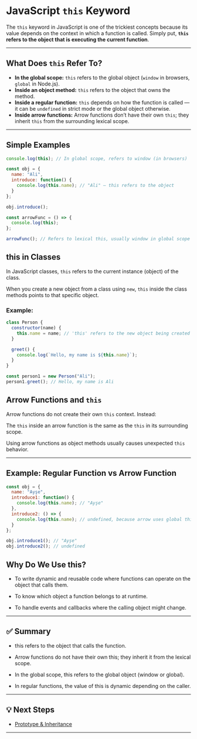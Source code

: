 # JavaScript `this` Keyword

The `this` keyword in JavaScript is one of the trickiest concepts because its value depends on the context in which a function is called. Simply put, **`this` refers to the object that is executing the current function**.

---

## What Does `this` Refer To?

- **In the global scope:** `this` refers to the global object (`window` in browsers, `global` in Node.js).
- **Inside an object method:** `this` refers to the object that owns the method.
- **Inside a regular function:** `this` depends on how the function is called — it can be `undefined` in strict mode or the global object otherwise.
- **Inside arrow functions:** Arrow functions don’t have their own `this`; they inherit `this` from the surrounding lexical scope.

---

## Simple Examples

```javascript
console.log(this); // In global scope, refers to window (in browsers)

const obj = {
  name: "Ali",
  introduce: function() {
    console.log(this.name); // "Ali" — this refers to the object
  }
};

obj.introduce();

const arrowFunc = () => {
  console.log(this);
};

arrowFunc(); // Refers to lexical this, usually window in global scope

```

## this in Classes

In JavaScript classes, `this` refers to the current instance (object) of the class.

When you create a new object from a class using `new`, `this` inside the class methods points to that specific object.

### Example:

```javascript
class Person {
  constructor(name) {
    this.name = name; // 'this' refers to the new object being created
  }

  greet() {
    console.log(`Hello, my name is ${this.name}`);
  }
}

const person1 = new Person("Ali");
person1.greet(); // Hello, my name is Ali

```

## Arrow Functions and `this`

Arrow functions do not create their own `this` context. Instead:

The `this` inside an arrow function is the same as the `this` in its surrounding scope.

Using arrow functions as object methods usually causes unexpected `this` behavior.

---

## Example: Regular Function vs Arrow Function

```javascript
const obj = {
  name: "Ayşe",
  introduce1: function() {
    console.log(this.name); // "Ayşe"
  },
  introduce2: () => {
    console.log(this.name); // undefined, because arrow uses global this
  }
};

obj.introduce1(); // "Ayşe"
obj.introduce2(); // undefined

```

## Why Do We Use this?

- To write dynamic and reusable code where functions can operate on the object that calls them.

- To know which object a function belongs to at runtime.

- To handle events and callbacks where the calling object might change.

---

## ✅ Summary

- this refers to the object that calls the function.

- Arrow functions do not have their own this; they inherit it from the lexical scope.

- In the global scope, this refers to the global object (window or global).

- In regular functions, the value of this is dynamic depending on the caller.

---

## 💡 Next Steps

- [Prototype & Inheritance](../prototype-inheritance/prototype_inheritance.md)

---

